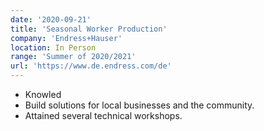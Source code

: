 ```yaml
---
date: '2020-09-21'
title: 'Seasonal Worker Production'
company: 'Endress+Hauser'
location: In Person
range: 'Summer of 2020/2021'
url: 'https://www.de.endress.com/de'
---
```


- Knowled
- Build solutions for local businesses and the community.
- Attained several technical workshops.
